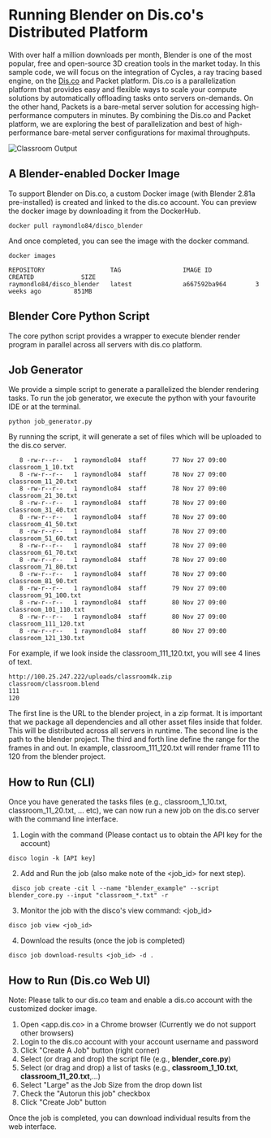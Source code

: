 # Running Blender on Dis.co's Distributed Platform 

With over half a million downloads per month, Blender is one of the most popular, free and open-source 3D creation tools in the market today. In this sample code, we will focus on the integration of Cycles, a ray tracing based engine, on the [Dis.co](http://dis.co) and Packet platform. Dis.co is a parallelization platform that provides easy and flexible ways to scale your compute solutions by automatically offloading tasks onto servers on-demands. On the other hand, Packets is a bare-metal server solution for accessing high-performance computers in minutes. By combining the Dis.co and Packet platform, we are exploring the best of parallelization and best of high-performance bare-metal server configurations for maximal throughputs.

![Classroom Output](https://github.com/Iqoqo/disco_blender/blob/master/classroom_sample/classroom.gif "Classroom")

## A Blender-enabled Docker Image
To support Blender on Dis.co, a custom Docker image (with Blender 2.81a pre-installed) is created and linked to the dis.co account. You can preview the docker image by downloading it from the DockerHub. 

```
docker pull raymondlo84/disco_blender
```

And once completed, you can see the image with the docker command.

```
docker images

REPOSITORY                  TAG                 IMAGE ID            CREATED             SIZE
raymondlo84/disco_blender   latest              a667592ba964        3 weeks ago         851MB

```


## Blender Core Python Script

The core python script provides a wrapper to execute blender render program in parallel across all servers with dis.co platform. 

## Job Generator
We provide a simple script to generate a parallelized the blender rendering tasks. To run the job generator, we execute the python with your favourite IDE or at the terminal. 

```
python job_generator.py
```
By running the script, it will generate a set of files which will be uploaded to the dis.co server.
```
   8 -rw-r--r--   1 raymondlo84  staff       77 Nov 27 09:00 classroom_1_10.txt
   8 -rw-r--r--   1 raymondlo84  staff       78 Nov 27 09:00 classroom_11_20.txt
   8 -rw-r--r--   1 raymondlo84  staff       78 Nov 27 09:00 classroom_21_30.txt
   8 -rw-r--r--   1 raymondlo84  staff       78 Nov 27 09:00 classroom_31_40.txt
   8 -rw-r--r--   1 raymondlo84  staff       78 Nov 27 09:00 classroom_41_50.txt
   8 -rw-r--r--   1 raymondlo84  staff       78 Nov 27 09:00 classroom_51_60.txt
   8 -rw-r--r--   1 raymondlo84  staff       78 Nov 27 09:00 classroom_61_70.txt
   8 -rw-r--r--   1 raymondlo84  staff       78 Nov 27 09:00 classroom_71_80.txt
   8 -rw-r--r--   1 raymondlo84  staff       78 Nov 27 09:00 classroom_81_90.txt
   8 -rw-r--r--   1 raymondlo84  staff       79 Nov 27 09:00 classroom_91_100.txt
   8 -rw-r--r--   1 raymondlo84  staff       80 Nov 27 09:00 classroom_101_110.txt
   8 -rw-r--r--   1 raymondlo84  staff       80 Nov 27 09:00 classroom_111_120.txt
   8 -rw-r--r--   1 raymondlo84  staff       80 Nov 27 09:00 classroom_121_130.txt
```

For example, if we look inside the classroom_111_120.txt, you will see 4 lines of text.

```
http://100.25.247.222/uploads/classroom4k.zip
classroom/classroom.blend
111
120
```

The first line is the URL to the blender project, in a zip format. It is important that we package all dependencies and all other asset files inside that folder. This will be distributed across all servers in runtime. 
The second line is the path to the blender project.
The third and forth line define the range for the frames in and out. In example, classroom_111_120.txt will render frame 111 to 120 from the blender project.

## How to Run (CLI)
Once you have generated the tasks files (e.g., classroom_1_10.txt, classroom_11_20.txt, ... etc), we can now run a new job on the dis.co server with the command line interface.

1. Login with the command (Please contact us to obtain the API key for the account) 

```
disco login -k [API key]
```

2. Add and Run the job (also make note of the <job_id> for next step).

```
 disco job create -cit l --name "blender_example" --script blender_core.py --input "classroom_*.txt" -r
```

3. Monitor the job with the disco's view command: <job_id> 

```
disco job view <job_id> 
```

4. Download the results (once the job is completed)

```
disco job download-results <job_id> -d .
```

## How to Run (Dis.co Web UI)

Note: Please talk to our dis.co team and enable a dis.co account with the customized docker image.

1. Open <app.dis.co> in a Chrome browser (Currently we do not support other browsers)
2. Login to the dis.co account with your account username and password
3. Click "Create A Job" button (right corner)
4. Select (or drag and drop) the script file (e.g., **blender_core.py**)
5. Select (or drag and drop) a list of tasks (e.g., **classroom_1_10.txt**, **classroom_11_20.txt**,...)
6. Select "Large" as the Job Size from the drop down list
7. Check the "Autorun this job" checkbox
8. Click "Create Job" button


Once the job is completed, you can download individual results from the web interface. 



